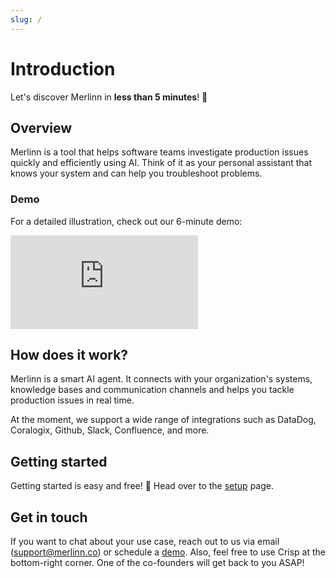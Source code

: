 ```yaml
---
slug: /
---
```


# Introduction

Let's discover Merlinn in **less than 5 minutes**! 💫

## Overview

Merlinn is a tool that helps software teams investigate production issues quickly and efficiently using AI. Think of it as
your personal assistant that knows your system and can help you troubleshoot problems.

### Demo

For a detailed illustration, check out our 6-minute demo:

<div style={{position: "relative", paddingBottom: "62.5%", height: 0}}>
  <iframe src="https://www.loom.com/embed/85dc64d021cc40c4b1064389c20782a6?sid=416bb9ab-eaa1-47d4-aeaf-15438c96b603" frameborder="0" webkitallowfullscreen mozallowfullscreen allowfullscreen style={{position: "absolute", top: 0, left: 0, width: "100%", height: "100%"}}></iframe>
</div>

## How does it work?

Merlinn is a smart AI agent. It connects with your organization's systems, knowledge bases and communication channels and helps you tackle
production issues in real time.

At the moment, we support a wide range of integrations such as DataDog, Coralogix, Github, Slack, Confluence, and more.

## Getting started

Getting started is easy and free! 🚀 Head over to the [setup](./02-Getting%20started/01-Setup%20Merlinn.md) page.

## Get in touch

If you want to chat about your use case, reach out to us via email (support@merlinn.co) or schedule a [demo](https://calendly.com/dudu-merlinn/30min). Also, feel free to use Crisp at the bottom-right corner. One of the co-founders will get back to you ASAP!
